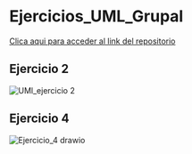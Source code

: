 # Ejercicios_UML_Grupal

[Clica aqui para acceder al link del repositorio](https://github.com/rnoguer22/Ejercicios_UML_Grupal.git)

## Ejercicio 2
![UMl_ejercicio 2](https://user-images.githubusercontent.com/91721888/158664159-6f32b83c-66c5-47a0-a936-4f8a93a71948.png)


## Ejercicio 4
![Ejercicio_4 drawio](https://user-images.githubusercontent.com/91721762/158644444-8216d702-ecbf-489a-8acf-ad26c6d927cf.png)
